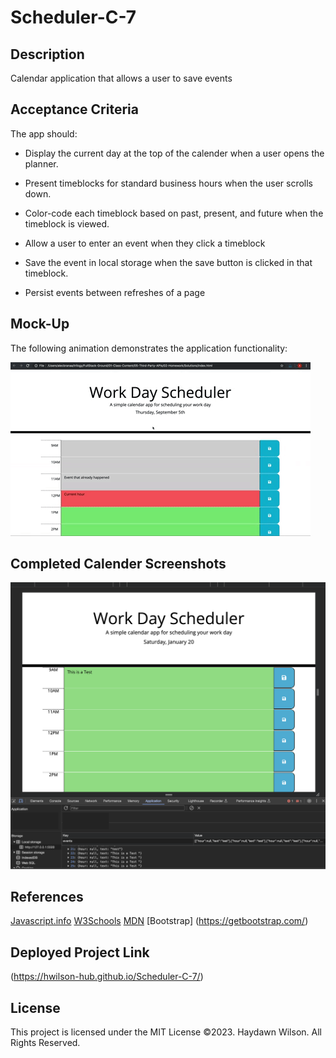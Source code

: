 # Scheduler-C-7

## Description 
Calendar application that allows a user to save events


## Acceptance Criteria

The app should:

* Display the current day at the top of the calender when a user opens the planner.
 
* Present timeblocks for standard business hours when the user scrolls down.
 
* Color-code each timeblock based on past, present, and future when the timeblock is viewed.
 
* Allow a user to enter an event when they click a timeblock

* Save the event in local storage when the save button is clicked in that timeblock.

* Persist events between refreshes of a page

  
  
## Mock-Up

The following animation demonstrates the application functionality:

![Starter Demo](assets/images/05-third-party-apis-homework-demo.gif)
  

## Completed Calender Screenshots

![Calendar App Screenshot ](assets/images/Screenshot1.png)




## References
[Javascript.info](https://javascript.info/)
[W3Schools](https://www.w3schools.com/js/)
[MDN](https://developer.mozilla.org/en-US/docs/Web/JavaScript/Guide)
[Bootstrap] (https://getbootstrap.com/)



## Deployed Project Link 
(https://hwilson-hub.github.io/Scheduler-C-7/)


## License

This project is licensed under the MIT License
©2023. Haydawn Wilson. All Rights Reserved.

